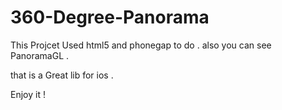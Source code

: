 360-Degree-Panorama
===================

This Projcet Used html5 and phonegap to do . also you can see PanoramaGL . 

that is a Great lib for ios .

Enjoy it ! 

